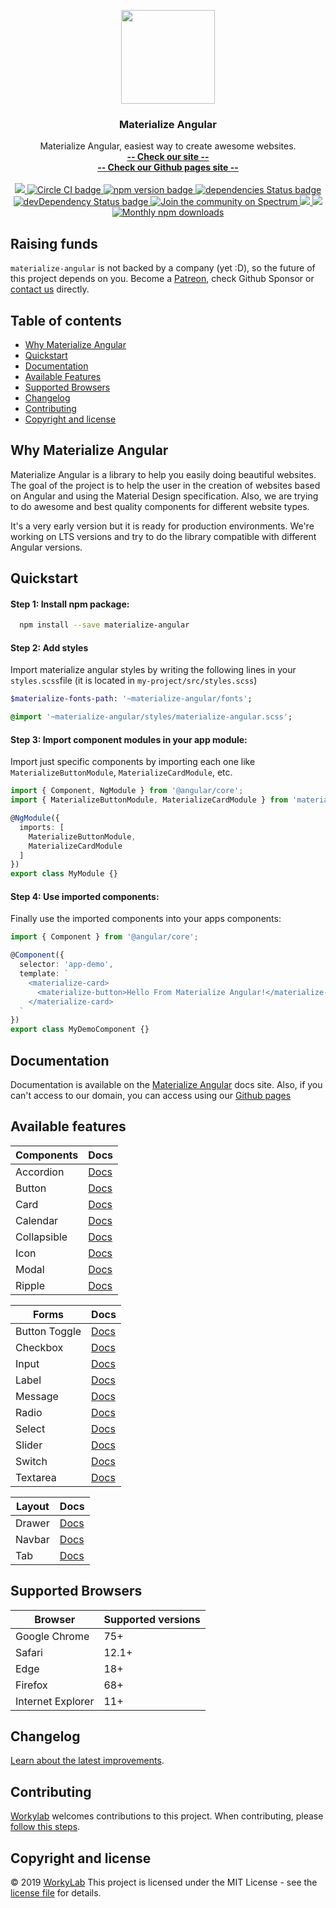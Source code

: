 <p align="center">
  <a href="http://materialize-angular.workylab.com/">
    <img src="https://res.cloudinary.com/workylab/image/upload/v1567652656/materialize-angular_logo.png" width="150">
  </a>
</p>

<h3 align="center">Materialize Angular</h3>

<p align="center">
  Materialize Angular, easiest way to create awesome websites.
  <br>
  <a href="https://materialize-angular.workylab.com/"><strong>-- Check our site --</strong></a>
  <br>
  <a href="https://workylab.github.io/materialize-angular"><strong>-- Check our Github pages site --</strong></a>
  <br>
  <br>
  <a href="https://www.patreon.com/materialize_angular"> <img src="https://img.shields.io/endpoint.svg?url=https://shieldsio-patreon.herokuapp.com/materialize_angular" />
  <a href="https://circleci.com/gh/workylab/materialize-angular">
    <img src="https://circleci.com/gh/workylab/materialize-angular/tree/master.svg?style=svg" alt="Circle CI badge" />
  </a>
  <a href="https://badge.fury.io/js/materialize-angular">
    <img src="https://badge.fury.io/js/materialize-angular.svg" alt="npm version badge" />
  </a>
  <a href="https://david-dm.org/workylab/materialize-angular">
    <img src="https://david-dm.org/workylab/materialize-angular.svg" alt="dependencies Status badge" />
    </a>
  <a href="https://david-dm.org/workylab/materialize-angular#info=devDependencies">
    <img src="https://david-dm.org/workylab/materialize-angular/dev-status.svg" alt="devDependency Status badge" />
  </a>
  <a href="https://spectrum.chat/materialize">
    <img src="https://withspectrum.github.io/badge/badge.svg" alt="Join the community on Spectrum" />
  </a>
  <a href="https://codeclimate.com/github/workylab/materialize-angular/maintainability">
    <img src="https://api.codeclimate.com/v1/badges/b87b6059adefcd07fbd8/maintainability" />
  </a>
  <a href="https://codeclimate.com/github/workylab/materialize-angular/test_coverage">
    <img src="https://api.codeclimate.com/v1/badges/b87b6059adefcd07fbd8/test_coverage" />
  </a>
  <a href="https://npmjs.com/package/materialize-angular">
    <img src="https://img.shields.io/npm/dm/materialize-angular.svg" alt="Monthly npm downloads" />
  </a>
</p>

## Raising funds

`materialize-angular` is not backed by a company (yet :D), so the future of this project depends on you. Become a [Patreon](https://www.patreon.com/materialize_angular), check Github Sponsor or [contact us](https://workylab.com/) directly.

## Table of contents

- [Why Materialize Angular](#why-materialize-angular)
- [Quickstart](#quickstart)
- [Documentation](#documentation)
- [Available Features](#available-features)
- [Supported Browsers](#supported-browsers)
- [Changelog](#changelog)
- [Contributing](#contributing)
- [Copyright and license](#copyright-and-license)

## Why Materialize Angular

Materialize Angular is a library to help you easily doing beautiful websites. The goal of the project is to help the user in the creation of websites based on Angular and using the Material Design specification. Also, we are trying to do awesome and best quality components for different website types.

It's a very early version but it is ready for production environments. We're working on LTS versions and try to do the library compatible with different Angular versions.

## Quickstart

#### Step 1: Install npm package:
```bash
  npm install --save materialize-angular
```

#### Step 2: Add styles
Import materialize angular styles by writing the following lines in your `styles.scss`file (it is located in `my-project/src/styles.scss`)

```SASS
$materialize-fonts-path: '~materialize-angular/fonts';

@import '~materialize-angular/styles/materialize-angular.scss';
```

#### Step 3: Import component modules in your app module:
Import just specific components by importing each one like `MaterializeButtonModule`, `MaterializeCardModule`, etc.

```typescript
import { Component, NgModule } from '@angular/core';
import { MaterializeButtonModule, MaterializeCardModule } from 'materialize-angular';

@NgModule({
  imports: [
    MaterializeButtonModule,
    MaterializeCardModule
  ]
})
export class MyModule {}
```

#### Step 4: Use imported components:
Finally use the imported components into your apps components:

```typescript
import { Component } from '@angular/core';

@Component({
  selector: 'app-demo',
  template: `
    <materialize-card>
      <materialize-button>Hello From Materialize Angular!</materialize-button>
    </materialize-card>
  `
})
export class MyDemoComponent {}
```

## Documentation

Documentation is available on the [Materialize Angular](https://materialize-angular.workylab.com/) docs site. Also, if you can't access to our domain, you can access using our [Github pages](https://workylab.github.io/materialize-angular)

## Available features

| Components       | Docs         |
| ---------------- | ------------ |
| Accordion        | [Docs][1]    |
| Button           | [Docs][2]    |
| Card             | [Docs][3]    |
| Calendar         | [Docs][4]    |
| Collapsible      | [Docs][5]    |
| Icon             | [Docs][6]    |
| Modal            | [Docs][7]    |
| Ripple           | [Docs][8]    |

| Forms            | Docs         |
| ---------------- | ------------ |
| Button Toggle    | [Docs][9]    |
| Checkbox         | [Docs][10]   |
| Input            | [Docs][11]   |
| Label            | [Docs][12]   |
| Message          | [Docs][13]   |
| Radio            | [Docs][14]   |
| Select           | [Docs][15]   |
| Slider           | [Docs][16]   |
| Switch           | [Docs][17]   |
| Textarea         | [Docs][18]   |

| Layout           | Docs         |
| ---------------- | ------------ |
| Drawer           | [Docs][19]   |
| Navbar           | [Docs][20]   |
| Tab              | [Docs][21]   |

 [1]: https://materialize-angular.workylab.com/guide/components/accordion
 [2]: https://materialize-angular.workylab.com/guide/components/button
 [3]: https://materialize-angular.workylab.com/guide/components/card
 [4]: https://materialize-angular.workylab.com/guide/components/calendar
 [5]: https://materialize-angular.workylab.com/guide/components/collapsible
 [6]: https://materialize-angular.workylab.com/guide/components/icon
 [7]: https://materialize-angular.workylab.com/guide/components/modal
 [8]: https://materialize-angular.workylab.com/guide/components/ripple
 [9]: https://materialize-angular.workylab.com/guide/forms/button-toggle
 [10]: https://materialize-angular.workylab.com/guide/forms/checkbox
 [11]: https://materialize-angular.workylab.com/guide/forms/input
 [12]: https://materialize-angular.workylab.com/guide/forms/label
 [13]: https://materialize-angular.workylab.com/guide/forms/message
 [14]: https://materialize-angular.workylab.com/guide/forms/radio
 [15]: https://materialize-angular.workylab.com/guide/forms/select
 [16]: https://materialize-angular.workylab.com/guide/forms/slider
 [17]: https://materialize-angular.workylab.com/guide/forms/switch
 [18]: https://materialize-angular.workylab.com/guide/forms/textarea
 [19]: https://materialize-angular.workylab.com/guide/layout/drawer
 [20]: https://materialize-angular.workylab.com/guide/layout/navbar
 [21]: https://materialize-angular.workylab.com/guide/layout/tab

 ## Supported Browsers

| Browser           | Supported versions |
| ----------------- | ------------------ |
| Google Chrome     | 75+                |
| Safari            | 12.1+              |
| Edge              | 18+                |
| Firefox           | 68+                |
| Internet Explorer | 11+                |

## Changelog
[Learn about the latest improvements](CHANGELOG.md).

## Contributing
[Workylab](https://github.com/workylab) welcomes contributions to this project. When contributing, please [follow this steps](CONTRIBUTING.md).

## Copyright and license
&copy; 2019 [WorkyLab](https://github.com/workylab) This project is licensed under the MIT License - see the [license file](LICENSE) for details.
